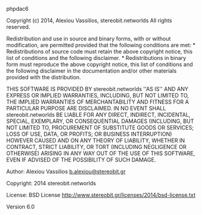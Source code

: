 phpdac6

Copyright (c) 2014, Alexiou Vassilios, stereobit.networlds All rights reserved.

Redistribution and use in source and binary forms, with or without modification, are permitted provided that the following conditions are met: * Redistributions of source code must retain the above copyright notice, this list of conditions and the following disclaimer. * Redistributions in binary form must reproduce the above copyright notice, this list of conditions and the following disclaimer in the documentation and/or other materials provided with the distribution.

THIS SOFTWARE IS PROVIDED BY stereobit.networlds ''AS IS'' AND ANY EXPRESS OR IMPLIED WARRANTIES, INCLUDING, BUT NOT LIMITED TO, THE IMPLIED WARRANTIES OF MERCHANTABILITY AND FITNESS FOR A PARTICULAR PURPOSE ARE DISCLAIMED. IN NO EVENT SHALL stereobit.networlds BE LIABLE FOR ANY DIRECT, INDIRECT, INCIDENTAL, SPECIAL, EXEMPLARY, OR CONSEQUENTIAL DAMAGES (INCLUDING, BUT NOT LIMITED TO, PROCUREMENT OF SUBSTITUTE GOODS OR SERVICES; LOSS OF USE, DATA, OR PROFITS; OR BUSINESS INTERRUPTION) HOWEVER CAUSED AND ON ANY THEORY OF LIABILITY, WHETHER IN CONTRACT, STRICT LIABILITY, OR TORT (INCLUDING NEGLIGENCE OR OTHERWISE) ARISING IN ANY WAY OUT OF THE USE OF THIS SOFTWARE, EVEN IF ADVISED OF THE POSSIBILITY OF SUCH DAMAGE.

Author: Alexiou Vassilios b.alexiou@stereobit.gr

Copyright: 2014 stereobit.networlds

License: BSD License http://www.stereobit.gr/licenses/2014/bsd-license.txt

Version 6.0
